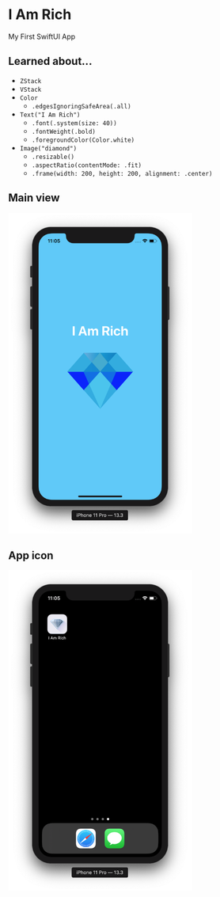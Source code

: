 # I Am Rich
My First SwiftUI App

## Learned about...
+ `ZStack`
+ `VStack`
+ `Color`
  - `.edgesIgnoringSafeArea(.all)`
+ `Text("I Am Rich")`
  - `.font(.system(size: 40))`
  - `.fontWeight(.bold)`
  - `.foregroundColor(Color.white)`
+ `Image("diamond")`
  - `.resizable()`
  - `.aspectRatio(contentMode: .fit)`
  - `.frame(width: 200, height: 200, alignment: .center)`

## Main view
<img src="https://github.com/nurtugan/I-Am-Rich/blob/master/Screen%20Shot%202020-03-23%20at%2011.05.01%20PM.png" alt="" width="371" height="648">

## App icon
<img src="https://github.com/nurtugan/I-Am-Rich/blob/master/Screen%20Shot%202020-03-23%20at%2011.05.15%20PM.png" alt="" width="371" height="648">
